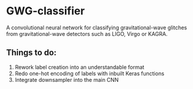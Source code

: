 # GWG-classifier
A convolutional neural network for classifying gravitational-wave glitches from gravitational-wave detectors such as LIGO, Virgo or KAGRA.

## Things to do:
1. Rework label creation into an understandable format
2. Redo one-hot encoding of labels with inbuilt Keras functions
3. Integrate downsampler into the main CNN

